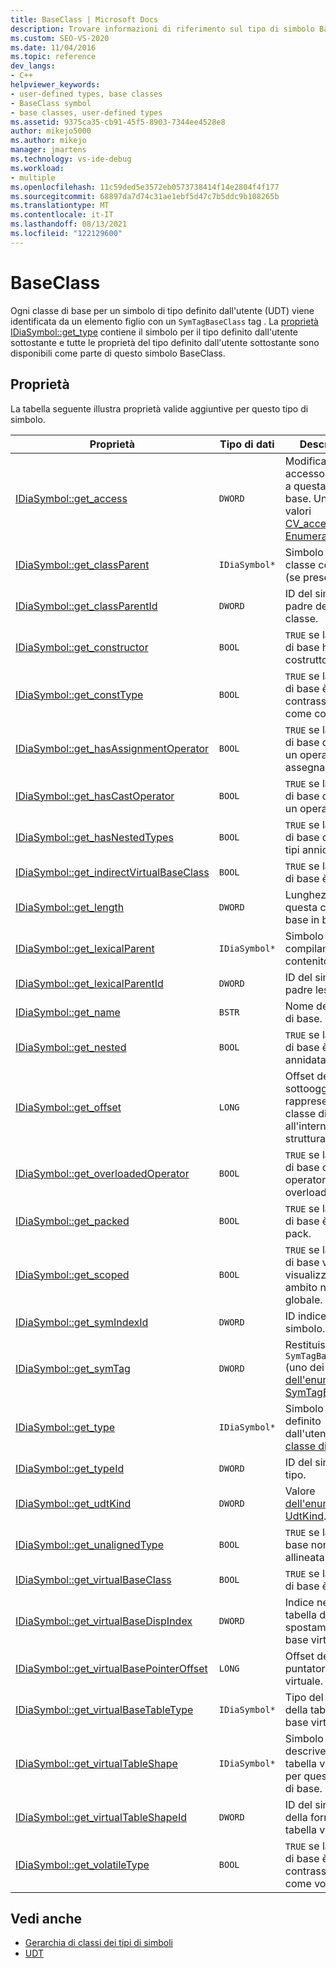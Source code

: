```yaml
---
title: BaseClass | Microsoft Docs
description: Trovare informazioni di riferimento sul tipo di simbolo BaseClass. Una classe di base per i simboli di tipo definito dall'utente (UDT) viene identificata da un elemento figlio con un tag SymTagBaseClass.
ms.custom: SEO-VS-2020
ms.date: 11/04/2016
ms.topic: reference
dev_langs:
- C++
helpviewer_keywords:
- user-defined types, base classes
- BaseClass symbol
- base classes, user-defined types
ms.assetid: 9375ca35-cb91-45f5-8903-7344ee4528e8
author: mikejo5000
ms.author: mikejo
manager: jmartens
ms.technology: vs-ide-debug
ms.workload:
- multiple
ms.openlocfilehash: 11c59ded5e3572eb0573738414f14e2804f4f177
ms.sourcegitcommit: 68897da7d74c31ae1ebf5d47c7b5ddc9b108265b
ms.translationtype: MT
ms.contentlocale: it-IT
ms.lasthandoff: 08/13/2021
ms.locfileid: "122129600"
---
```

# <a name="baseclass"></a>BaseClass
Ogni classe di base per un simbolo di tipo definito dall'utente (UDT) viene identificata da un elemento figlio con un `SymTagBaseClass` tag . La [proprietà IDiaSymbol::get_type](../../debugger/debug-interface-access/idiasymbol-get-type.md) contiene il simbolo per il tipo definito dall'utente sottostante e tutte le proprietà del tipo definito dall'utente sottostante sono disponibili come parte di questo simbolo BaseClass.

## <a name="properties"></a>Proprietà
 La tabella seguente illustra proprietà valide aggiuntive per questo tipo di simbolo.

|Proprietà|Tipo di dati|Descrizione|
|--------------|---------------|-----------------|
|[IDiaSymbol::get_access](../../debugger/debug-interface-access/idiasymbol-get-access.md)|`DWORD`|Modificatore di accesso applicato a questa classe di base. Uno dei valori [CV_access_e Enumeration.](../../debugger/debug-interface-access/cv-access-e.md)|
|[IDiaSymbol::get_classParent](../../debugger/debug-interface-access/idiasymbol-get-classparent.md)|`IDiaSymbol*`|Simbolo della classe contenitore (se presente).|
|[IDiaSymbol::get_classParentId](../../debugger/debug-interface-access/idiasymbol-get-classparentid.md)|`DWORD`|ID del simbolo padre della classe.|
|[IDiaSymbol::get_constructor](../../debugger/debug-interface-access/idiasymbol-get-constructor.md)|`BOOL`|`TRUE` se la classe di base ha un costruttore.|
|[IDiaSymbol::get_constType](../../debugger/debug-interface-access/idiasymbol-get-consttype.md)|`BOOL`|`TRUE` se la classe di base è contrassegnata come const.|
|[IDiaSymbol::get_hasAssignmentOperator](../../debugger/debug-interface-access/idiasymbol-get-hasassignmentoperator.md)|`BOOL`|`TRUE` se la classe di base dispone di un operatore di assegnazione.|
|[IDiaSymbol::get_hasCastOperator](../../debugger/debug-interface-access/idiasymbol-get-hascastoperator.md)|`BOOL`|`TRUE` se la classe di base dispone di un operatore cast.|
|[IDiaSymbol::get_hasNestedTypes](../../debugger/debug-interface-access/idiasymbol-get-hasnestedtypes.md)|`BOOL`|`TRUE` se la classe di base dispone di tipi annidati.|
|[IDiaSymbol::get_indirectVirtualBaseClass](../../debugger/debug-interface-access/idiasymbol-get-indirectvirtualbaseclass.md)|`BOOL`|`TRUE` se la classe di base è indiretta.|
|[IDiaSymbol::get_length](../../debugger/debug-interface-access/idiasymbol-get-length.md)|`DWORD`|Lunghezza di questa classe di base in byte.|
|[IDiaSymbol::get_lexicalParent](../../debugger/debug-interface-access/idiasymbol-get-lexicalparent.md)|`IDiaSymbol*`|Simbolo del compilando contenitore.|
|[IDiaSymbol::get_lexicalParentId](../../debugger/debug-interface-access/idiasymbol-get-lexicalparentid.md)|`DWORD`|ID del simbolo padre lessicale.|
|[IDiaSymbol::get_name](../../debugger/debug-interface-access/idiasymbol-get-name.md)|`BSTR`|Nome della classe di base.|
|[IDiaSymbol::get_nested](../../debugger/debug-interface-access/idiasymbol-get-nested.md)|`BOOL`|`TRUE` se la classe di base è annidata.|
|[IDiaSymbol::get_offset](../../debugger/debug-interface-access/idiasymbol-get-offset.md)|`LONG`|Offset del sottooggetto che rappresenta la classe di base all'interno della struttura .|
|[IDiaSymbol::get_overloadedOperator](../../debugger/debug-interface-access/idiasymbol-get-overloadedoperator.md)|`BOOL`|`TRUE` se la classe di base contiene operatori di overload.|
|[IDiaSymbol::get_packed](../../debugger/debug-interface-access/idiasymbol-get-packed.md)|`BOOL`|`TRUE` se la classe di base è di tipo pack.|
|[IDiaSymbol::get_scoped](../../debugger/debug-interface-access/idiasymbol-get-scoped.md)|`BOOL`|`TRUE` se la classe di base viene visualizzata in un ambito non globale.|
|[IDiaSymbol::get_symIndexId](../../debugger/debug-interface-access/idiasymbol-get-symindexid.md)|`DWORD`|ID indice del simbolo.|
|[IDiaSymbol::get_symTag](../../debugger/debug-interface-access/idiasymbol-get-symtag.md)|`DWORD`|Restituisce `SymTagBaseClass` (uno dei [valori dell'enumerazione SymTagEnum).](../../debugger/debug-interface-access/symtagenum.md)|
|[IDiaSymbol::get_type](../../debugger/debug-interface-access/idiasymbol-get-type.md)|`IDiaSymbol*`|Simbolo per il tipo definito dall'utente [della classe di](../../debugger/debug-interface-access/udt.md)base.|
|[IDiaSymbol::get_typeId](../../debugger/debug-interface-access/idiasymbol-get-typeid.md)|`DWORD`|ID del simbolo del tipo.|
|[IDiaSymbol::get_udtKind](../../debugger/debug-interface-access/idiasymbol-get-udtkind.md)|`DWORD`|Valore [dell'enumerazione UdtKind](../../debugger/debug-interface-access/udtkind.md).|
|[IDiaSymbol::get_unalignedType](../../debugger/debug-interface-access/idiasymbol-get-unalignedtype.md)|`BOOL`|`TRUE` se la classe base non è allineata.|
|[IDiaSymbol::get_virtualBaseClass](../../debugger/debug-interface-access/idiasymbol-get-virtualbaseclass.md)|`BOOL`|`TRUE` se la classe di base è virtuale.|
|[IDiaSymbol::get_virtualBaseDispIndex](../../debugger/debug-interface-access/idiasymbol-get-virtualbasedispindex.md)|`DWORD`|Indice nella tabella di spostamento della base virtuale.|
|[IDiaSymbol::get_virtualBasePointerOffset](../../debugger/debug-interface-access/idiasymbol-get-virtualbasepointeroffset.md)|`LONG`|Offset del puntatore di base virtuale.|
|[IDiaSymbol::get_virtualBaseTableType](../../debugger/debug-interface-access/idiasymbol-get-virtualbasetabletype.md)|`IDiaSymbol*`|Tipo del puntatore della tabella di base virtuale.|
|[IDiaSymbol::get_virtualTableShape](../../debugger/debug-interface-access/idiasymbol-get-virtualtableshape.md)|`IDiaSymbol*`|Simbolo che descrive il tipo di tabella virtuale per questa classe di base.|
|[IDiaSymbol::get_virtualTableShapeId](../../debugger/debug-interface-access/idiasymbol-get-virtualtableshapeid.md)|`DWORD`|ID del simbolo della forma della tabella virtuale.|
|[IDiaSymbol::get_volatileType](../../debugger/debug-interface-access/idiasymbol-get-volatiletype.md)|`BOOL`|`TRUE` se la classe di base è contrassegnata come volatile.|

## <a name="see-also"></a>Vedi anche
- [Gerarchia di classi dei tipi di simboli](../../debugger/debug-interface-access/class-hierarchy-of-symbol-types.md)
- [UDT](../../debugger/debug-interface-access/udt.md)